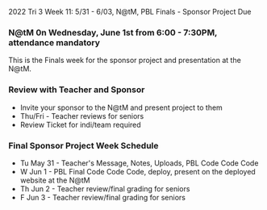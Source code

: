 2022 Tri 3 Week 11: 5/31 - 6/03, N@tM, PBL Finals - Sponsor Project Due

### N@tM 0n Wednesday, June 1st from 6:00 - 7:30PM, attendance mandatory


This is the Finals week for the sponsor project and presentation at the N@tM. 

### Review with Teacher and Sponsor
*  Invite your sponsor to the N@tM and present project to them
*  Thu/Fri - Teacher reviews for seniors
*  Review Ticket for indi/team required
    
###  Final Sponsor Project Week Schedule
* Tu May 31 - Teacher's Message, Notes, Uploads, PBL Code Code Code
* W  Jun 1  - PBL Final Code Code Code, deploy, present on the deployed website at the N@tM
* Th Jun 2  - Teacher review/final grading for seniors
* F  Jun 3  - Teacher review/final grading for seniors

